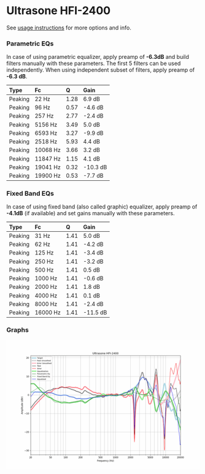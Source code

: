 # Ultrasone HFI-2400
See [usage instructions](https://github.com/jaakkopasanen/AutoEq#usage) for more options and info.

### Parametric EQs
In case of using parametric equalizer, apply preamp of **-6.3dB** and build filters manually
with these parameters. The first 5 filters can be used independently.
When using independent subset of filters, apply preamp of **-6.3 dB**.

| Type    | Fc       |    Q | Gain     |
|:--------|:---------|:-----|:---------|
| Peaking | 22 Hz    | 1.28 | 6.9 dB   |
| Peaking | 96 Hz    | 0.57 | -4.6 dB  |
| Peaking | 257 Hz   | 2.77 | -2.4 dB  |
| Peaking | 5156 Hz  | 3.49 | 5.0 dB   |
| Peaking | 6593 Hz  | 3.27 | -9.9 dB  |
| Peaking | 2518 Hz  | 5.93 | 4.4 dB   |
| Peaking | 10068 Hz | 3.66 | 3.2 dB   |
| Peaking | 11847 Hz | 1.15 | 4.1 dB   |
| Peaking | 19041 Hz | 0.32 | -10.3 dB |
| Peaking | 19900 Hz | 0.53 | -7.7 dB  |

### Fixed Band EQs
In case of using fixed band (also called graphic) equalizer, apply preamp of **-4.1dB**
(if available) and set gains manually with these parameters.

| Type    | Fc       |    Q | Gain     |
|:--------|:---------|:-----|:---------|
| Peaking | 31 Hz    | 1.41 | 5.0 dB   |
| Peaking | 62 Hz    | 1.41 | -4.2 dB  |
| Peaking | 125 Hz   | 1.41 | -3.4 dB  |
| Peaking | 250 Hz   | 1.41 | -3.2 dB  |
| Peaking | 500 Hz   | 1.41 | 0.5 dB   |
| Peaking | 1000 Hz  | 1.41 | -0.6 dB  |
| Peaking | 2000 Hz  | 1.41 | 1.8 dB   |
| Peaking | 4000 Hz  | 1.41 | 0.1 dB   |
| Peaking | 8000 Hz  | 1.41 | -2.4 dB  |
| Peaking | 16000 Hz | 1.41 | -11.5 dB |

### Graphs
![](./Ultrasone%20HFI-2400.png)